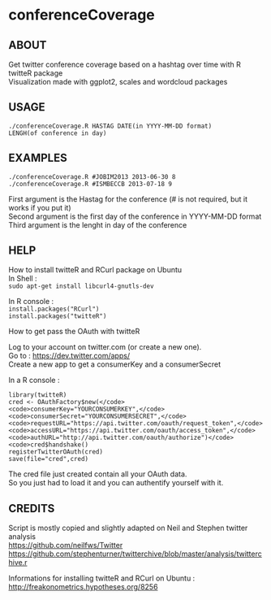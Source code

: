 conferenceCoverage
===

ABOUT
---
Get twitter conference coverage based on a hashtag over time with R twitteR package  
Visualization made with ggplot2, scales and wordcloud packages

USAGE
---
<code>./conferenceCoverage.R HASTAG DATE(in YYYY-MM-DD format) LENGH(of conference in day)</code>

EXAMPLES
---
<code>./conferenceCoverage.R #JOBIM2013 2013-06-30 8</code>  
<code>./conferenceCoverage.R #ISMBECCB 2013-07-18 9</code>

First argument is the Hastag for the conference (# is not required, but it works if you put it)  
Second argument is the first day of the conference in YYYY-MM-DD format  
Third argument is the lenght in day of the conference

HELP
---
How to install twitteR and RCurl package on Ubuntu  
In Shell :  
<code>sudo apt-get install libcurl4-gnutls-dev</code>

In R console :  
<code>install.packages("RCurl")</code>  
<code>install.packages("twitteR")</code>

How to get pass the OAuth with twitteR

Log to your account on twitter.com (or create a new one).  
Go to : https://dev.twitter.com/apps/  
Create a new app to get a consumerKey and a consumerSecret

In a R console :  

<code>library(twitteR)</code>  
<code>cred <- OAuthFactory$new(</code>  
<code>consumerKey="YOURCONSUMERKEY",</code>  
<code>consumerSecret="YOURCONSUMERSECRET",</code>  
<code>requestURL="https://api.twitter.com/oauth/request_token",</code>  
<code>accessURL="https://api.twitter.com/oauth/access_token",</code>  
<code>authURL="http://api.twitter.com/oauth/authorize")</code>  
<code>cred$handshake()</code>  
<code>registerTwitterOAuth(cred)</code>  
<code>save(file="cred",cred)</code>

The cred file just created contain all your OAuth data.  
So you just had to load it and you can authentify yourself with it.

CREDITS
---
Script is mostly copied and slightly adapted on Neil and Stephen twitter analysis  
https://github.com/neilfws/Twitter  
https://github.com/stephenturner/twitterchive/blob/master/analysis/twitterchive.r

Informations for installing twitteR and RCurl on Ubuntu :  
http://freakonometrics.hypotheses.org/8256  
